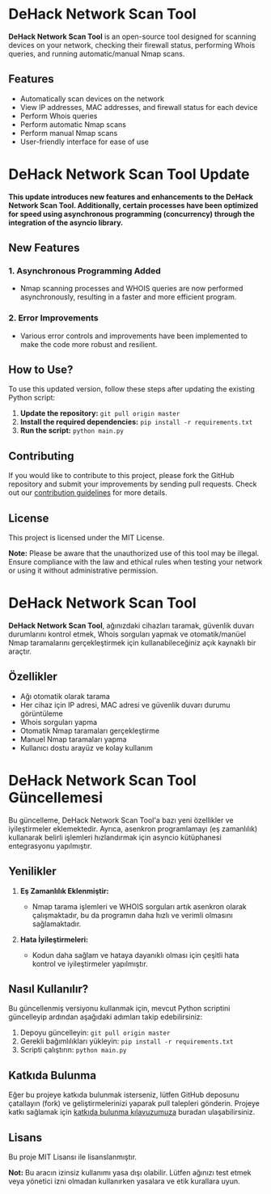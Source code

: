 # DeHack Network Scan Tool

**DeHack Network Scan Tool** is an open-source tool designed for scanning devices on your network, checking their firewall status, performing Whois queries, and running automatic/manual Nmap scans.

## Features

- Automatically scan devices on the network
- View IP addresses, MAC addresses, and firewall status for each device
- Perform Whois queries
- Perform automatic Nmap scans
- Perform manual Nmap scans
- User-friendly interface for ease of use

# DeHack Network Scan Tool Update

**This update introduces new features and enhancements to the DeHack Network Scan Tool. Additionally, certain processes have been optimized for speed using asynchronous programming (concurrency) through the integration of the asyncio library.**

## New Features

### 1. Asynchronous Programming Added
   - Nmap scanning processes and WHOIS queries are now performed asynchronously, resulting in a faster and more efficient program.

### 2. Error Improvements
   - Various error controls and improvements have been implemented to make the code more robust and resilient.

## How to Use?

To use this updated version, follow these steps after updating the existing Python script:

1. **Update the repository:** `git pull origin master`
2. **Install the required dependencies:** `pip install -r requirements.txt`
3. **Run the script:** `python main.py`

## Contributing

If you would like to contribute to this project, please fork the GitHub repository and submit your improvements by sending pull requests. Check out our [contribution guidelines](link-to-contribution-guidelines) for more details.

## License

This project is licensed under the MIT License.

**Note:** Please be aware that the unauthorized use of this tool may be illegal. Ensure compliance with the law and ethical rules when testing your network or using it without administrative permission.

# DeHack Network Scan Tool

**DeHack Network Scan Tool**, ağınızdaki cihazları taramak, güvenlik duvarı durumlarını kontrol etmek, Whois sorguları yapmak ve otomatik/manüel Nmap taramalarını gerçekleştirmek için kullanabileceğiniz açık kaynaklı bir araçtır.

## Özellikler

- Ağı otomatik olarak tarama
- Her cihaz için IP adresi, MAC adresi ve güvenlik duvarı durumu görüntüleme
- Whois sorguları yapma
- Otomatik Nmap taramaları gerçekleştirme
- Manuel Nmap taramaları yapma
- Kullanıcı dostu arayüz ve kolay kullanım

# DeHack Network Scan Tool Güncellemesi

Bu güncelleme, DeHack Network Scan Tool'a bazı yeni özellikler ve iyileştirmeler eklemektedir. Ayrıca, asenkron programlamayı (eş zamanlılık) kullanarak belirli işlemleri hızlandırmak için asyncio kütüphanesi entegrasyonu yapılmıştır.

## Yenilikler

1. **Eş Zamanlılık Eklenmiştir:**
   - Nmap tarama işlemleri ve WHOIS sorguları artık asenkron olarak çalışmaktadır, bu da programın daha hızlı ve verimli olmasını sağlamaktadır.

2. **Hata İyileştirmeleri:**
   - Kodun daha sağlam ve hataya dayanıklı olması için çeşitli hata kontrol ve iyileştirmeler yapılmıştır.

## Nasıl Kullanılır?

Bu güncellenmiş versiyonu kullanmak için, mevcut Python scriptini güncelleyip ardından aşağıdaki adımları takip edebilirsiniz:

1. Depoyu güncelleyin: `git pull origin master`
2. Gerekli bağımlılıkları yükleyin: `pip install -r requirements.txt`
3. Scripti çalıştırın: `python main.py`

## Katkıda Bulunma

Eğer bu projeye katkıda bulunmak isterseniz, lütfen GitHub deposunu çatallayın (fork) ve geliştirmelerinizi yaparak pull talepleri gönderin. Projeye katkı sağlamak için [katkıda bulunma kılavuzumuza](katkida-bulunma-linki) buradan ulaşabilirsiniz.

## Lisans

Bu proje MIT Lisansı ile lisanslanmıştır.

**Not:** Bu aracın izinsiz kullanımı yasa dışı olabilir. Lütfen ağınızı test etmek veya yönetici izni olmadan kullanırken yasalara ve etik kurallara uyun.

